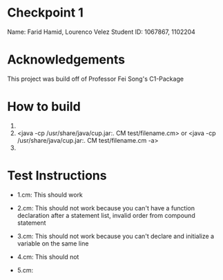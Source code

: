 # Checkpoint 1
Name: Farid Hamid, Lourenco Velez
Student ID: 1067867, 1102204

# Acknowledgements
This project was build off of Professor Fei Song's C1-Package

# How to build
1. <make>
2. <java -cp /usr/share/java/cup.jar:. CM test/filename.cm> or <java -cp /usr/share/java/cup.jar:. CM test/filename.cm -a>
3. <make clean> 

# Test Instructions
- 1.cm: This should work

- 2.cm: This should not work because you can't have a function declaration after a statement list, invalid order from compound statement

- 3.cm: This should not work because you can't declare and initialize a variable on the same line

- 4.cm: This should not 

- 5.cm: 

